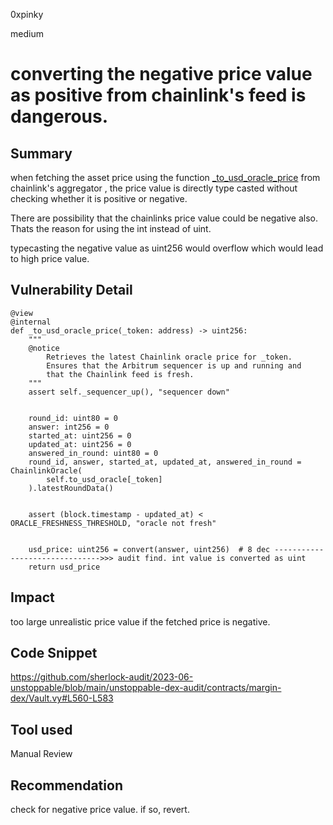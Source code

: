 0xpinky

medium

# converting the negative price value as positive from chainlink's feed is dangerous.

## Summary

when fetching the asset price using the function [_to_usd_oracle_price](https://github.com/sherlock-audit/2023-06-unstoppable/blob/main/unstoppable-dex-audit/contracts/margin-dex/Vault.vy#L560-L583) from chainlink's aggregator , the price value is directly type casted without checking whether it is positive or negative.

There are possibility that the chainlinks price value could be negative also. Thats the reason for using the int instead of uint.

typecasting the negative value as uint256 would overflow which would lead to high price value.

## Vulnerability Detail
```vyper
@view
@internal
def _to_usd_oracle_price(_token: address) -> uint256:
    """
    @notice
        Retrieves the latest Chainlink oracle price for _token.
        Ensures that the Arbitrum sequencer is up and running and
        that the Chainlink feed is fresh.
    """
    assert self._sequencer_up(), "sequencer down"


    round_id: uint80 = 0
    answer: int256 = 0
    started_at: uint256 = 0
    updated_at: uint256 = 0
    answered_in_round: uint80 = 0
    round_id, answer, started_at, updated_at, answered_in_round = ChainlinkOracle(
        self.to_usd_oracle[_token]
    ).latestRoundData()


    assert (block.timestamp - updated_at) < ORACLE_FRESHNESS_THRESHOLD, "oracle not fresh"


    usd_price: uint256 = convert(answer, uint256)  # 8 dec ------------------------------->>> audit find. int value is converted as uint
    return usd_price
```
## Impact

too large unrealistic price value if the fetched price is negative.

## Code Snippet

https://github.com/sherlock-audit/2023-06-unstoppable/blob/main/unstoppable-dex-audit/contracts/margin-dex/Vault.vy#L560-L583

## Tool used

Manual Review

## Recommendation

check for negative price value. if so, revert.
